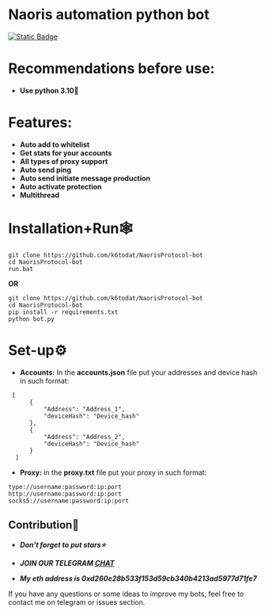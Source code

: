 # Naoris automation python bot

[![Static Badge](https://img.shields.io/badge/Telegram-Channel-Link?style=for-the-badge&logo=Telegram&logoColor=white&logoSize=auto&color=blue)](https://t.me/+pB6j65Kv7cdjZmU0)

# Recommendations before use:
- **Use python 3.10🐍**

# Features:
- **Auto add to whitelist**
- **Get stats for your accounts**
- **All types of proxy support**
- **Auto send ping**
- **Auto send initiate message production**
- **Auto activate protection**
- **Multithread**

# Installation+Run🕸
```shell
git clone https://github.com/k6todat/NaorisProtocol-bot
cd NaorisProtocol-bot
run.bat
```

**OR**

```shell
git clone https://github.com/k6todat/NaorisProtocol-bot
cd NaorisProtocol-bot
pip install -r requirements.txt
python bot.py
```

# Set-up⚙
- **Accounts:** In the **accounts.json** file put your addresses and device hash in such format:
```shell
 [
      {
          "Address": "Address_1",
          "deviceHash": "Device_hash"
      },
      {
          "Address": "Address_2",
          "deviceHash": "Device_hash"
      }
  ]
```
- **Proxy:** in the **proxy.txt** file put your proxy in such format:
```shell
type://username:password:ip:port
http://username:password:ip:port
socks5://username:password:ip:port
```
  
## Contribution🌟

- ***Don't forget to put stars⭐***

- ***JOIN OUR TELEGRAM [CHAT](https://t.me/+9j5RcKMfT5s4M2Q0)***

- ***My eth address is 0xd260e28b533f153d59cb340b4213ad5977d71fe7***

If you have any questions or some ideas to improve my bots, feel free to contact me on telegram or issues section.

